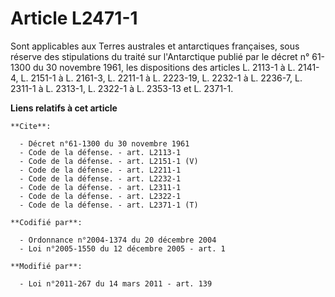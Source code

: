 # Article L2471-1

Sont applicables aux Terres australes et antarctiques françaises, sous réserve des stipulations du traité sur l'Antarctique
publié par le décret n° 61-1300 du 30 novembre 1961, les dispositions des articles L. 2113-1 à L. 2141-4, L. 2151-1 à L.
2161-3, L. 2211-1 à L. 2223-19, L. 2232-1 à L. 2236-7, L. 2311-1 à L. 2313-1, L. 2322-1 à L. 2353-13 et L. 2371-1.

**Liens relatifs à cet article**

	**Cite**:

	  - Décret n°61-1300 du 30 novembre 1961
	  - Code de la défense. - art. L2113-1
	  - Code de la défense. - art. L2151-1 (V)
	  - Code de la défense. - art. L2211-1
	  - Code de la défense. - art. L2232-1
	  - Code de la défense. - art. L2311-1
	  - Code de la défense. - art. L2322-1
	  - Code de la défense. - art. L2371-1 (T)

	**Codifié par**:

	  - Ordonnance n°2004-1374 du 20 décembre 2004
	  - Loi n°2005-1550 du 12 décembre 2005 - art. 1

	**Modifié par**:

	  - Loi n°2011-267 du 14 mars 2011 - art. 139
